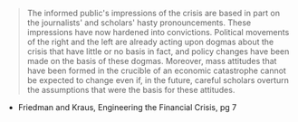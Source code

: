 > The informed public's impressions of the crisis are based in part on the journalists' and scholars' hasty pronouncements. These impressions have now hardened into convictions. Political movements of the right and the left are already acting upon dogmas about the crisis that have little or no basis in fact, and policy changes have been made on the basis of these dogmas. Moreover, mass attitudes that have been formed in the crucible of an economic catastrophe cannot be expected to change even if, in the future, careful scholars overturn the assumptions that were the basis for these attitudes.
- Friedman and Kraus, Engineering the Financial Crisis, pg 7
